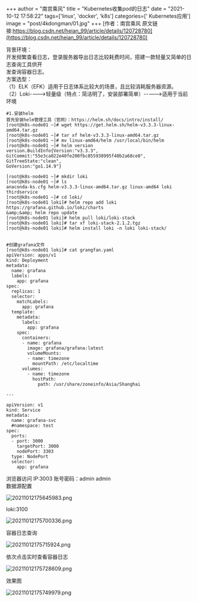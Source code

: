 +++
author = "南宫乘风"
title = "Kubernetes收集pod的日志"
date = "2021-10-12 17:58:22"
tags=['linux', 'docker', 'k8s']
categories=[' Kubernetes应用']
image = "post/4kdongman/01.jpg"
+++
[作者：南宫乘风   原文链接:https://blog.csdn.net/heian_99/article/details/120728780](https://blog.csdn.net/heian_99/article/details/120728780)

背景环境：<br> 开发频繁查看日志，登录服务器导出日志比较耗费时间，搭建一款轻量又简单的日志查询工具供开<br> 发查询容器日志。<br> 方案选型：<br> （1）ELK（EFK）适用于日志体系比较大的场景，且比较消耗服务器资源。<br> （2）Loki----&gt;轻量级（特点：简洁明了，安装部署简单）-----&gt;适用于当前环境

```
#1.安装helm
首先安装helm管理工具（官网）：https://helm.sh/docs/intro/install/
[root@k8s-node01 ~]# wget https://get.helm.sh/helm-v3.3.3-linux-amd64.tar.gz
[root@k8s-node01 ~]# tar xf helm-v3.3.3-linux-amd64.tar.gz
[root@k8s-node01 ~]# mv linux-amd64/helm /usr/local/bin/helm
[root@k8s-node01 ~]# helm version
version.BuildInfo{Version:"v3.3.3",
GitCommit:"55e3ca022e40fe200fbc855938995f40b2a68ce0", GitTreeState:"clean",
GoVersion:"go1.14.9"}

[root@k8s-node01 ~]# mkdir loki
[root@k8s-node01 ~]# ls
anaconda-ks.cfg helm-v3.3.3-linux-amd64.tar.gz linux-amd64 loki thirdservice
[root@k8s-node01 ~]# cd loki/
[root@k8s-node01 loki]# helm repo add loki https://grafana.github.io/loki/charts
&amp;&amp; helm repo update
[root@k8s-node01 loki]# helm pull loki/loki-stack
[root@k8s-node01 loki]# tar xf loki-stack-2.1.2.tgz
[root@k8s-node01 loki]# helm install loki -n loki loki-stack/


#创建grafana文件
[root@k8s-node01 loki]# cat grangfan.yaml
apiVersion: apps/v1
kind: Deployment
metadata:
  name: grafana
  labels:
    app: grafana
spec:
  replicas: 1
  selector:
    matchLabels:
      app: grafana
  template:
    metadata:
      labels:
        app: grafana
    spec:
      containers:
      - name: grafana
        image: grafana/grafana:latest
        volumeMounts:
        - name: timezone
          mountPath: /etc/localtime
      volumes:
        - name: timezone
          hostPath:
            path: /usr/share/zoneinfo/Asia/Shanghai

---

apiVersion: v1
kind: Service
metadata:
  name: grafana-svc
  #namespace: test
spec:
  ports:
  - port: 3000
    targetPort: 3000
    nodePort: 3303
  type: NodePort
  selector:
    app: grafana
```

浏览器访问 IP:3003 账号密码：admin admin<br> 数据源配置

![20211012175645983.png](https://img-blog.csdnimg.cn/20211012175645983.png)

loki:3100 

![20211012175700336.png](https://img-blog.csdnimg.cn/20211012175700336.png)

容器日志查询   

![20211012175715924.png](https://img-blog.csdnimg.cn/20211012175715924.png)

依次点击实时查看容器日志 

![20211012175728609.png](https://img-blog.csdnimg.cn/20211012175728609.png)

效果图

![20211012175749979.png](https://img-blog.csdnimg.cn/20211012175749979.png)

 


